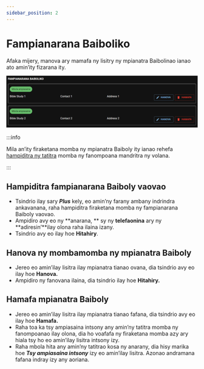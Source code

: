 ```yaml
---
sidebar_position: 2
---
```


# Fampianarana Baiboliko

Afaka mijery, manova ary mamafa ny lisitry ny mpianatra Baibolinao ianao ato amin’ity fizarana ity.

![Fampianarana Baiboliko](./cpe_my_bible_studies_1.png)

:::info

Mila an’ity firaketana momba ny mpianatra Baiboly ity ianao rehefa [hampiditra ny tatitra](./my_reports#bible-studies) momba ny fanompoana mandritra ny volana.

:::

## Hampiditra fampianarana Baiboly vaovao

- Tsindrio ilay sary ***Plus*** kely, eo amin’ny farany ambany indrindra ankavanana, raha hampiditra firaketana momba ny fampianarana Baiboly vaovao.
- Ampidiro avy eo ny **anarana, ** sy ny **telefaonina** ary ny **adiresin’**ilay olona raha ilaina izany.
- Tsindrio avy eo ilay hoe **Hitahiry**.

## Hanova ny mombamomba ny mpianatra Baiboly

- Jereo eo amin’ilay lisitra ilay mpianatra tianao ovana, dia tsindrio avy eo ilay hoe **Hanova.**
- Ampidiro ny fanovana ilaina, dia tsindrio ilay hoe **Hitahiry.**

## Hamafa mpianatra Baiboly

- Jereo eo amin’ilay lisitra ilay mpianatra tianao fafana, dia tsindrio avy eo ilay hoe **Hamafa.**
- Raha toa ka tsy ampiasaina intsony any amin’ny tatitra momba ny fanompoanao ilay olona, dia ho voafafa ny firaketana momba azy ary hiala tsy ho eo amin’ilay lisitra intsony izy.
- Raha mbola hita any amin’ny tatitrao kosa ny anarany, dia hisy marika hoe **_Tsy ampiasaina intsony_** izy eo amin’ilay lisitra. Azonao andramana fafana indray izy any aoriana.
